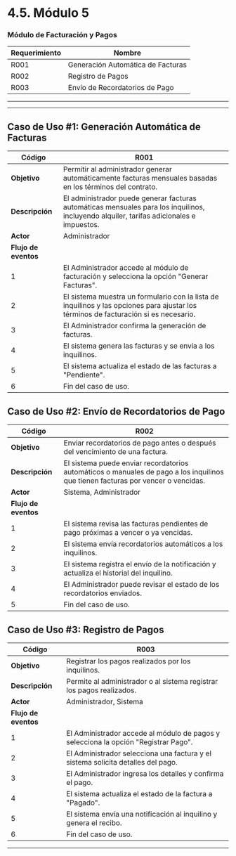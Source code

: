 # 4.5. Módulo 5

### Módulo de Facturación y Pagos

| Requerimiento | Nombre |
|---|---|
| R001 | Generación Automática de Facturas |
| R002 | Registro de Pagos |
| R003 | Envío de Recordatorios de Pago | 


---

---

## **Caso de Uso #1: Generación Automática de Facturas**

| Código | R001 |
|---|---|
| **Objetivo** | Permitir al administrador generar automáticamente facturas mensuales basadas en los términos del contrato. |
| **Descripción** | El administrador puede generar facturas automáticas mensuales para los inquilinos, incluyendo alquiler, tarifas adicionales e impuestos. |
| **Actor** | Administrador |
| **Flujo de eventos** |
| 1 | El Administrador accede al módulo de facturación y selecciona la opción "Generar Facturas". |
| 2 | El sistema muestra un formulario con la lista de inquilinos y las opciones para ajustar los términos de facturación si es necesario. |
| 3 | El Administrador confirma la generación de facturas. |
| 4 | El sistema genera las facturas y se envía  a los inquilinos. |
| 5 | El sistema actualiza el estado de las facturas a "Pendiente". |
| 6 | Fin del caso de uso. |

## **Caso de Uso #2: Envío de Recordatorios de Pago**

| Código | R002 |
|---|---|
| **Objetivo** | Enviar recordatorios de pago antes o después del vencimiento de una factura. |
| **Descripción** | El sistema puede enviar recordatorios automáticos o manuales de pago a los inquilinos que tienen facturas por vencer o vencidas. |
| **Actor** | Sistema, Administrador |
| **Flujo de eventos** |
| 1 | El sistema revisa las facturas pendientes de pago próximas a vencer o ya vencidas. |
| 2 | El sistema envía recordatorios automáticos a los inquilinos. |
| 3 | El sistema registra el envío de la notificación y actualiza el historial del inquilino. |
| 4 | El Administrador puede revisar el estado de los recordatorios enviados. |
| 5 | Fin del caso de uso. |


## **Caso de Uso #3: Registro de Pagos**

| Código | R003 |
|---|---|
| **Objetivo** | Registrar los pagos realizados por los inquilinos. |
| **Descripción** | Permite al administrador o al sistema registrar los pagos realizados. |
| **Actor** | Administrador, Sistema |
| **Flujo de eventos** |
| 1 | El Administrador accede al módulo de pagos y selecciona la opción "Registrar Pago". |
| 2 | El Administrador selecciona una factura y el sistema solicita detalles del pago. |
| 3 | El Administrador ingresa los detalles y confirma el pago. |
| 4 | El sistema actualiza el estado de la factura a "Pagado". |
| 5 | El sistema envía una notificación al inquilino y genera el recibo. |
| 6 | Fin del caso de uso. |



---
